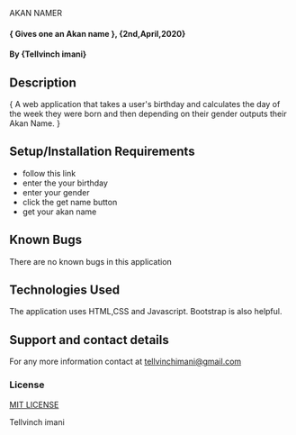 AKAN NAMER
#### { Gives one an Akan name }, {2nd,April,2020}
#### By **{Tellvinch imani}**
## Description
{ A web application that takes a user's birthday and calculates the day of the week they were born and then depending on their gender outputs their Akan Name.  }
## Setup/Installation Requirements
* follow this link
* enter the your birthday
* enter your gender
* click the get name button
* get your akan name

## Known Bugs
There are no known bugs in this application
## Technologies Used
The application uses HTML,CSS and Javascript.
Bootstrap is also helpful.
## Support and contact details
For any  more information contact at tellvinchimani@gmail.com
### License
<p><a href="License.md">MIT LICENSE</a></p>
 Tellvinch imani
 